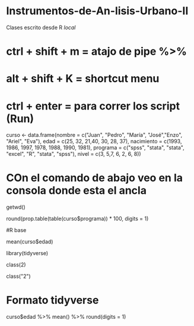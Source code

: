 # Instrumentos-de-An-lisis-Urbano-II
Clases escrito desde R _local_ 

# ctrl + shift + m = atajo de pipe %>% 

# alt + shift + K = shortcut menu 

# ctrl + enter = para correr los script (Run)

curso <- data.frame(nombre     = c("Juan", "Pedro", "María", "José","Enzo", "Ariel", "Eva"),
                    edad       = c(25, 32, 21,40, 30, 28, 37),
                    nacimiento = c(1993, 1986, 1997, 1978, 1988, 1990, 1981),
                    programa   = c("spss", "stata", "stata", "excel", "R", "stata", "spss"),
                    nivel      = c(3, 5,7, 6, 2, 6, 8))

# COn el comando de abajo veo en la consola donde esta el ancla               
getwd()

round(prop.table(table(curso$programa)) * 100, digits = 1)

#R base

mean(curso$edad)

library(tidyverse)

class(2)

class("2")



# Formato tidyverse

curso$edad %>% 
  mean() %>%
  round(digits = 1)

